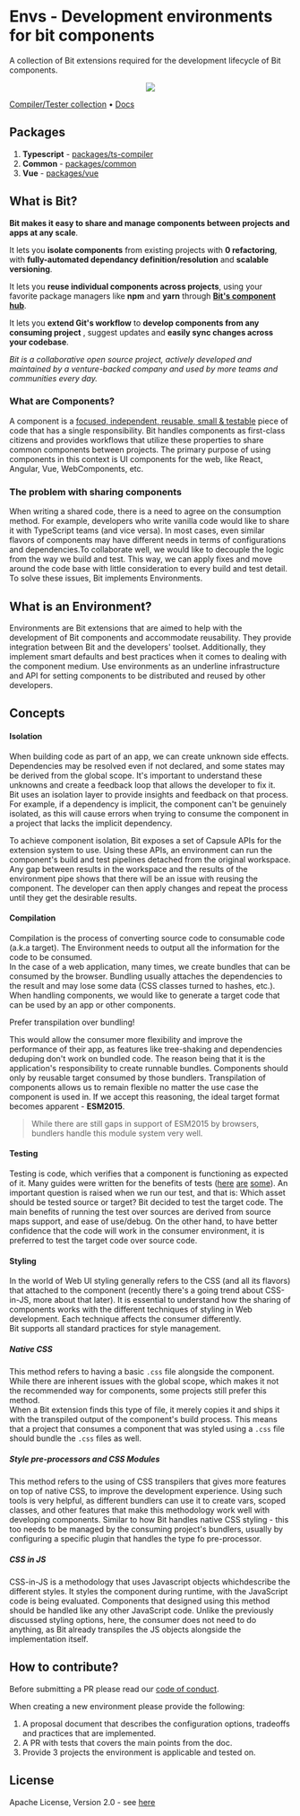 # Envs - Development environments for bit components

A collection of Bit extensions required for the development lifecycle of Bit components.

<p align="center">
  <a href="https://bit.dev/bit/envs"><img src="https://storage.googleapis.com/bit-docs/Screen%20Shot%202019-06-06%20at%201.26.32%20PM.png"></a>
</p>

[Compiler/Tester collection](https://bit.dev/bit/envs) • [Docs](https://docs.bit.dev/docs/building-components.html)

## Packages

1. **Typescript** - [packages/ts-compiler](https://github.com/teambit/envs/tree/master/packages/ts-compiler)
2. **Common** - [packages/common](https://github.com/teambit/envs/tree/master/packages/common)
3. **Vue** - [packages/vue](https://github.com/teambit/envs/tree/master/packages/vue)

## What is Bit?

**Bit makes it easy to share and manage components between projects and apps at any scale**.

It lets you **isolate components** from existing projects with **0 refactoring**, with **fully-automated dependancy definition/resolution** and **scalable versioning**.

It lets you **reuse individual components across projects**, using your favorite package managers like **npm** and **yarn** through **[Bit's component hub](https://bit.dev)**.

It lets you **extend Git's workflow** to **develop components from any consuming project** , suggest updates and **easily sync changes across your codebase**.

*Bit is a collaborative open source project, actively developed and maintained by a venture-backed company and used by more teams and communities every day.*

### What are Components?

A component is a [focused, independent, reusable, small & testable](https://addyosmani.com/first/) piece of code that has a single responsibility. Bit handles components as first-class citizens and provides workflows that utilize these properties to share common components between projects. The primary purpose of using components in this context is UI components for the web, like React, Angular, Vue, WebComponents, etc.

### The problem with sharing components

When writing a shared code, there is a need to agree on the consumption method. For example, developers who write vanilla code would like to share it with TypeScript teams (and vice versa). In most cases, even similar flavors of components may have different needs in terms of configurations and dependencies.To collaborate well, we would like to decouple the logic from the way we build and test. This way, we can apply fixes and move around the code base with little consideration to every build and test detail. To solve these issues, Bit implements Environments.

## What is an Environment?

Environments are Bit extensions that are aimed to help with the development of Bit components and accommodate reusability. They provide integration between Bit and the developers' toolset. Additionally, they implement smart defaults and best practices when it comes to dealing with the component medium. Use environments as an underline infrastructure and API for setting components to be distributed and reused by other developers.

## Concepts

#### Isolation

When building code as part of an app, we can create unknown side effects. Dependencies may be resolved even if not declared, and some states may be derived from the global scope. It's important to understand these unknowns and create a feedback loop that allows the developer to fix it.  
Bit uses an isolation layer to provide insights and feedback on that process. For example, if a dependency is implicit, the component can't be genuinely isolated, as this will cause errors when trying to consume the component in a project that lacks the implicit dependency.

To achieve component isolation, Bit exposes a set of Capsule APIs for the extension system to use. Using these APIs, an environment can run the component's build and test pipelines detached from the original workspace.  
Any gap between results in the workspace and the results of the environment pipe shows that there will be an issue with reusing the component. The developer can then apply changes and repeat the process until they get the desirable results.

#### Compilation

Compilation is the process of converting source code to consumable code (a.k.a target). The Environment needs to output all the information for the code to be consumed.  
In the case of a web application, many times, we create bundles that can be consumed by the browser. Bundling usually attaches the dependencies to the result and may lose some data (CSS classes turned to hashes, etc.). When handling components, we would like to generate a target code that can be used by an app or other components.

Prefer transpilation over bundling!

This would allow the consumer more flexibility and improve the performance of their app, as features like tree-shaking and dependencies deduping don't work on bundled code. The reason being that it is the application's responsibility to create runnable bundles. Components should only by reusable target consumed by those bundlers. Transpilation of components allows us to remain flexible no matter the use case the component is used in. If we accept this reasoning, the ideal target format becomes apparent - **ESM2015**.

> While there are still gaps in support of ESM2015 by browsers, bundlers handle this module system very well.

#### Testing

Testing is code, which verifies that a component is functioning as expected of it. Many guides were written for the benefits of tests ([here](https://martinfowler.com/articles/microservice-testing/) [are](https://medium.com/javascript-scene/tdd-changed-my-life-5af0ce099f80) [some](https://www.youtube.com/watch?v=AoIfc5NwRks)). An important question is raised when we run our test, and that is: Which asset should be tested source or target? Bit decided to test the target code. The main benefits of running the test over sources are derived from source maps support, and ease of use/debug. On the other hand, to have better confidence that the code will work in the consumer environment, it is preferred to test the target code over source code.

#### Styling

In the world of Web UI styling generally refers to the CSS (and all its flavors) that attached to the component (recently there's a going trend about CSS-in-JS, more about that later). It is essential to understand how the sharing of components works with the different techniques of styling in Web development. Each technique affects the consumer differently.  
Bit supports all standard practices for style management.

##### Native CSS

This method refers to having a basic `.css` file alongside the component. While there are inherent issues with the global scope, which makes it not the recommended way for components, some projects still prefer this method.  
When a Bit extension finds this type of file, it merely copies it and ships it with the transpiled output of the component's build process. This means that a project that consumes a component that was styled using a `.css` file should bundle the `.css` files as well.

##### Style pre-processors and CSS Modules

This method refers to the using of CSS transpilers that gives more features on top of native CSS, to improve the development experience. Using such tools is very helpful, as different bundlers can use it to create vars, scoped classes, and other features that make this methodology work well with developing components. Similar to how Bit handles native CSS styling - this too needs to be managed by the consuming project's bundlers, usually by configuring a specific plugin that handles the type fo pre-processor.

##### CSS in JS

CSS-in-JS is a methodology that uses Javascript objects whichdescribe the different styles. It styles the component during runtime, with the JavaScript code is being evaluated. Components that designed using this method should be handled like any other JavaScript code. Unlike the previously discussed styling options, here, the consumer does not need to do anything, as Bit already transpiles the JS objects alongside the implementation itself.

## How to contribute?

Before submitting a PR please read our [code of conduct](https://github.com/teambit/bit/blob/master/CODE_OF_CONDUCT.md).

When creating a new environment please provide the following:

1. A proposal document that describes the configuration options, tradeoffs and practices that are implemented.
2. A PR with tests that covers the main points from the doc.
3. Provide 3 projects the environment is applicable and tested on.

## License

Apache License, Version 2.0 - see [here](https://github.com/teambit/envs/blob/master/LICENSE)